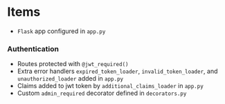 # Items

-   `Flask` app configured in `app.py`

### Authentication

-   Routes protected with `@jwt_required()`
-   Extra error handlers `expired_token_loader`, `invalid_token_loader`, and `unauthorized_loader` added in `app.py`
-   Claims added to jwt token by `additional_claims_loader` in `app.py`
-   Custom `admin_required` decorator defined in `decorators.py`

